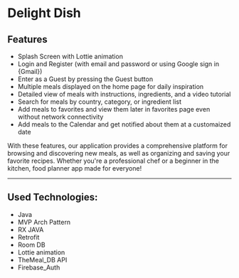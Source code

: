 # Delight Dish

<h2>Features</h2>

<ul>
  <li>Splash Screen with Lottie animation</li>
  <li>Login and Register (with email and password or using Google sign in {Gmail})</li>
  <li>Enter as a Guest by pressing the Guest button</li>
  <li>Multiple meals displayed on the home page for daily inspiration</li>
  <li>Detailed view of meals with instructions, ingredients, and a video tutorial</li>
  <li>Search for meals by country, category, or ingredient list</li>
  <li>Add meals to favorites and view them later in favorites page even without network connectivity</li>
  <li>Add meals to the Calendar and get notified about them at a customaized date</li>
</ul>

<p>With these features, our application provides a comprehensive platform for browsing and discovering new meals, as well as organizing and saving your favorite recipes. Whether you're a professional chef or a beginner in the kitchen, food planner app made for everyone!</p>

<hr>
<h2>Used Technologies:</h2>

* Java
* MVP Arch Pattern
* RX JAVA
* Retrofit
* Room DB
* Lottie animation
* TheMeal_DB API
* Firebase_Auth
